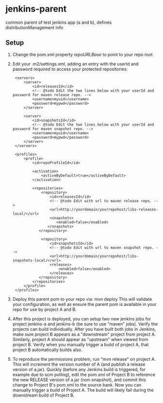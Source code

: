 jenkins-parent
==============

common parent of test jenkins app (a and b), defines distributionManagement info


Setup
-----
1. Change the pom.xml property *repoURLBase* to point to your repo root
2. Edit your .m2/settings.xml, adding an entry with the userId and password required to access your protected repositories:

        <servers>
            <server>
                <id>releasesId</id>
                <!-- @todo Edit the two lines below with your userId and password for maven release repo. -->
                <username>myuid</username>
                <password>mypwd</password>
            </server>

            <server>
                <id>snapshotsId</id>
                <!-- @todo Edit the two lines below with your userId and password for maven snapshot repo. -->
                <username>myuid</username>
                <password>mypwd</password>
            </server>
        </servers>

        <profiles>
            <profile>
                <id>repoProfileId</id>

                <activation>
                    <activeByDefault>true</activeByDefault>
                </activation>

                <repositories>
                    <repository>
                        <id>releasesId</id>
                        <!-- @todo Edit with url to maven release repo. -->
                        <url>http://yourdomain/yourrepohost/libs-releases-local/</url>
                        <snapshots>
                           <enabled>false</enabled>
                       </snapshots>
                   </repository>

                    <repository>
                        <id>snapshotsId</id>
                        <!-- @todo Edit with url to maven snapshot repo. -->
                        <url>http://yourdomain/yourrepohost/libs-snapshots-local/</url>
                        <releases>
                            <enabled>false</enabled>
                        </releases>
                   </repository>
                </repositories>
            </profile>
        </profiles>
3. Deploy this parent pom to your repo via: mvn deploy
        This will validate your configuration, as well as ensure the parent pom is available in your repo for use by project A and B.
4. After this project is deployed, you can setup two new jenkins jobs for project jenkins-a and jenkins-b (be sure to use
"maven" jobs). Verify the projects can build individually. After you have built both jobs in Jenkins, make sure project B
appears as a "downstream" project from project A. Similarly, project A should appear as "upstream" when viewed from project B.
Verify when you manually trigger a build of project A, that project B automatically builds also.
5. To reproduce the permissions problem, run "mvn release" on project A. This will increment the version number of A (and publish a release version of a.jar).
Quickly (before any Jenkins build is triggered, for example due to scm polling), edit the pom.xml of Project B to reference the new RELEASE version of a.jar (non-snapshot),
and commit this change to Project B's pom.xml to the source bank. Now you can manually trigger a build of Project A. The build will likely fail during the downstream build of Project B.

